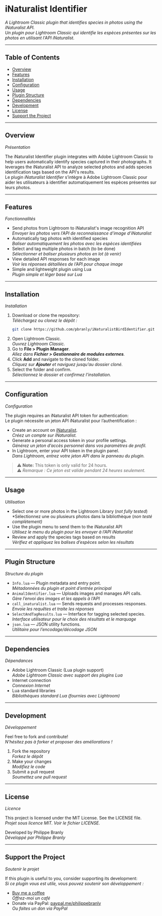 # iNaturalist Identifier

*A Lightroom Classic plugin that identifies species in photos using the iNaturalist API.*  
*Un plugin pour Lightroom Classic qui identifie les espèces présentes sur les photos en utilisant l'API iNaturalist.*

---

## Table of Contents

- [Overview](#overview)  
- [Features](#features)  
- [Installation](#installation)  
- [Configuration](#configuration)  
- [Usage](#usage)  
- [Plugin Structure](#plugin-structure)  
- [Dependencies](#dependencies)  
- [Development](#development)  
- [License](#license)  
- [Support the Project](#support-the-project)

---

## Overview  
*Présentation*

The iNaturalist Identifier plugin integrates with Adobe Lightroom Classic to help users automatically identify species captured in their photographs. It leverages the iNaturalist API to analyze selected photos and adds species identification tags based on the API's results.  
Le plugin *iNaturalist Identifier* s’intègre à Adobe Lightroom Classic pour aider les utilisateurs à identifier automatiquement les espèces présentes sur leurs photos.

---

## Features  
*Fonctionnalités*

- Send photos from Lightroom to iNaturalist's image recognition API  
  *Envoyer les photos vers l’API de reconnaissance d’image d’iNaturalist*
- Automatically tag photos with identified species  
  *Baliser automatiquement les photos avec les espèces identifiées*
- Select and tag multiple photos in batch (to be done)  
  *Sélectionner et baliser plusieurs photos en lot (à venir)*
- View detailed API responses for each image  
  *Voir les réponses détaillées de l’API pour chaque image*
- Simple and lightweight plugin using Lua  
  *Plugin simple et léger basé sur Lua*

---

## Installation  
*Installation*

1. Download or clone the repository:  
   *Téléchargez ou clonez le dépôt :*
   ```bash
   git clone https://github.com/pbranly/iNaturalistBirdIdentifier.git
   ```
2. Open Lightroom Classic.  
   *Ouvrez Lightroom Classic.*
3. Go to **File > Plugin Manager**.  
   *Allez dans **Fichier > Gestionnaire de modules externes**.*
4. Click **Add** and navigate to the cloned folder.  
   *Cliquez sur **Ajouter** et naviguez jusqu’au dossier cloné.*
5. Select the folder and confirm.  
   *Sélectionnez le dossier et confirmez l’installation.*

---

## Configuration  
*Configuration*

The plugin requires an iNaturalist API token for authentication:  
Le plugin nécessite un jeton API iNaturalist pour l’authentification :

- Create an account on [iNaturalist](https://www.inaturalist.org).  
  *Créez un compte sur iNaturalist.*
- Generate a personal access token in your profile settings.  
  *Générez un jeton d’accès personnel dans vos paramètres de profil.*
- In Lightroom, enter your API token in the plugin panel.  
  *Dans Lightroom, entrez votre jeton API dans le panneau du plugin.*

> ⚠️ **Note:** This token is only valid for 24 hours.  
> ⚠️ *Remarque : Ce jeton est valide pendant 24 heures seulement.*

---

## Usage  
*Utilisation*

- Select one or more photos in the Lightroom Library (*not fully tested*)  
  *Sélectionnez une ou plusieurs photos dans la bibliothèque (*non testé complètement)*
- Use the plugin menu to send them to the iNaturalist API  
  *Utilisez le menu du plugin pour les envoyer à l’API iNaturalist*
- Review and apply the species tags based on results  
  *Vérifiez et appliquez les balises d’espèces selon les résultats*

---

## Plugin Structure  
*Structure du plugin*

- `Info.lua` — Plugin metadata and entry point.  
  *Métadonnées du plugin et point d’entrée principal*
- `AnimalIdentifier.lua` — Uploads images and manages API calls.  
  *Gère l’envoi des images et les appels à l’API*
- `call_inaturalist.lua` — Sends requests and processes responses.  
  *Envoie les requêtes et traite les réponses*
- `SelectAndTagResults.lua` — Interface for tagging selected species.  
  *Interface utilisateur pour le choix des résultats et le marquage*
- `json.lua` — JSON utility functions.  
  *Utilitaire pour l’encodage/décodage JSON*

---

## Dependencies  
*Dépendances*

- Adobe Lightroom Classic (Lua plugin support)  
  *Adobe Lightroom Classic avec support des plugins Lua*
- Internet connection  
  *Connexion Internet*
- Lua standard libraries  
  *Bibliothèques standard Lua (fournies avec Lightroom)*

---

## Development  
*Développement*

Feel free to fork and contribute!  
*N’hésitez pas à forker et proposer des améliorations !*

1. Fork the repository  
   *Forkez le dépôt*
2. Make your changes  
   *Modifiez le code*
3. Submit a pull request  
   *Soumettez une pull request*

---

## License  
*Licence*

This project is licensed under the MIT License. See the LICENSE file.  
*Projet sous licence MIT. Voir le fichier LICENSE.*

Developed by Philippe Branly  
*Développé par Philippe Branly*

---

## Support the Project  
*Soutenir le projet*

If this plugin is useful to you, consider supporting its development:  
*Si ce plugin vous est utile, vous pouvez soutenir son développement :*

- [Buy me a coffee](https://www.buymeacoffee.com/philippebro)  
  *Offrez-moi un café*
- Donate via PayPal: [paypal.me/philippebranly](https://www.paypal.me/philippebranly)  
  *Ou faites un don via PayPal*  
